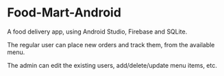 # Food-Mart-Android
A food delivery app, using Android Studio, Firebase and SQLite.

The regular user can place new orders and track them, from the available menu.

The admin can edit the existing users, add/delete/update menu items, etc. 
